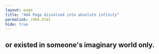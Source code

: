 ```yaml
---
layout: page
title: "404 Page dissolved into absolute infinity"
permalink: /404.html
hide: true
---
```


<script>document.addEventListener("DOMContentLoaded",()=>{const v=[['wzNc3PJLbS4',12],['0aXIXozAsOE',158],['RnXxvfo-jJU'],['UNGissUg4ew',3072],['7LqaotiGWjQ'],['S8s9uzPIqQ4'],['PaKIZ7gJlRU'],['aLA7AlnDftE'],['KhFNwersTTs',1053],['z2UHLMVr4vg',122],['Br5Qik1-spA']];const x=v[Math.floor(Math.random()*v.length)];document.querySelector('article').insertAdjacentHTML('beforeend',`{% include youtube_player.html id="ID" start="START" %}`.replace('ID',x[0]).replace('START',x[1]||0))})</script>

<h2>or existed in someone's imaginary world only.</h2>
